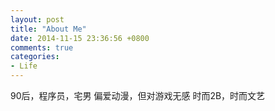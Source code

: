 ```yaml
---
layout: post
title: "About Me"
date: 2014-11-15 23:36:56 +0800
comments: true
categories: 
- Life 
---
```

90后，程序员，宅男
偏爱动漫，但对游戏无感
时而2B，时而文艺

